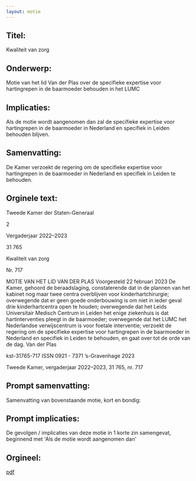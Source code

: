 ```yaml
---
layout: motie
---
```

## Titel:
Kwaliteit van zorg 
## Onderwerp:
Motie van het lid Van der Plas over de specifieke expertise voor hartingrepen in de baarmoeder behouden in het LUMC
## Implicaties:

Als de motie wordt aangenomen dan zal de specifieke expertise voor hartingrepen in de baarmoeder in Nederland en specifiek in Leiden behouden blijven.
## Samenvatting:

De Kamer verzoekt de regering om de specifieke expertise voor hartingrepen in de baarmoeder in Nederland en specifiek in Leiden te behouden.
## Orginele text:


Tweede Kamer der Staten-Generaal

2

Vergaderjaar 2022–2023

31 765

Kwaliteit van zorg

Nr. 717

MOTIE VAN HET LID VAN DER PLAS
Voorgesteld 22 februari 2023
De Kamer,
gehoord de beraadslaging,
constaterende dat in de plannen van het kabinet nog maar twee centra
overblijven voor kinderhartchirurgie;
overwegende dat er geen goede onderbouwing is om niet in ieder geval
drie kinderhartcentra open te houden;
overwegende dat het Leids Universitair Medisch Centrum in Leiden het
enige ziekenhuis is dat hartinterventies pleegt in de baarmoeder;
overwegende dat het LUMC het Nederlandse verwijscentrum is voor
foetale interventie;
verzoekt de regering om de specifieke expertise voor hartingrepen in de
baarmoeder in Nederland en specifiek in Leiden te behouden,
en gaat over tot de orde van de dag.
Van der Plas

kst-31765-717
ISSN 0921 - 7371
’s-Gravenhage 2023

Tweede Kamer, vergaderjaar 2022–2023, 31 765, nr. 717


## Prompt samenvatting:
Samenvatting van bovenstaande motie, kort en bondig:


## Prompt implicaties:
De gevolgen / implicaties van deze motie in 1 korte zin samengevat, beginnend met 'Als de motie wordt aangenomen dan' 

## Orgineel:
[pdf](https://gegevensmagazijn.tweedekamer.nl/OData/v4/2.0/Document(abeac5aa-2882-49c7-85ba-3bba7386d984)/resource)
